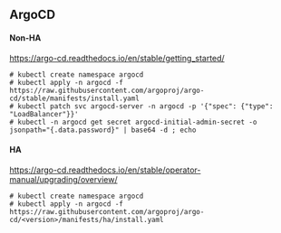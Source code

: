 ## ArgoCD
#### Non-HA
https://argo-cd.readthedocs.io/en/stable/getting_started/
```
# kubectl create namespace argocd
# kubectl apply -n argocd -f https://raw.githubusercontent.com/argoproj/argo-cd/stable/manifests/install.yaml
# kubectl patch svc argocd-server -n argocd -p '{"spec": {"type": "LoadBalancer"}}'
# kubectl -n argocd get secret argocd-initial-admin-secret -o jsonpath="{.data.password}" | base64 -d ; echo
```

#### HA
https://argo-cd.readthedocs.io/en/stable/operator-manual/upgrading/overview/
```
# kubectl create namespace argocd
# kubectl apply -n argocd -f https://raw.githubusercontent.com/argoproj/argo-cd/<version>/manifests/ha/install.yaml
```
